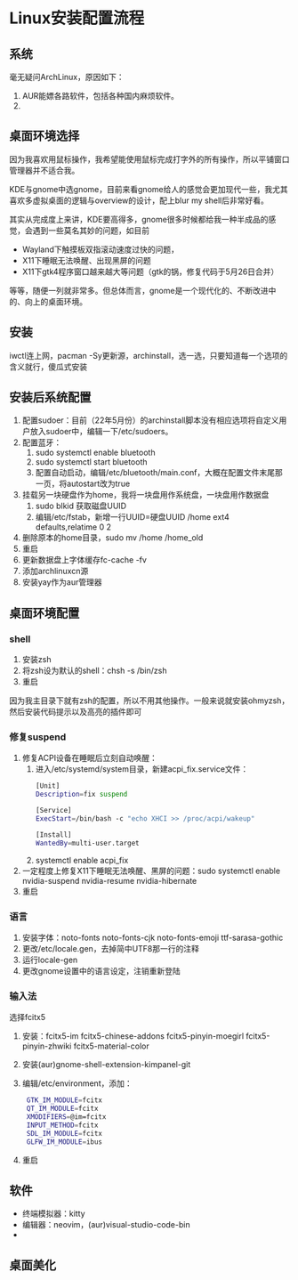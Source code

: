 # Linux安装配置流程

## 系统

毫无疑问ArchLinux，原因如下：
1. AUR能嫖各路软件，包括各种国内麻烦软件。
2. 

## 桌面环境选择

因为我喜欢用鼠标操作，我希望能使用鼠标完成打字外的所有操作，所以平铺窗口管理器并不适合我。

KDE与gnome中选gnome，目前来看gnome给人的感觉会更加现代一些，我尤其喜欢多虚拟桌面的逻辑与overview的设计，配上blur my shell后非常好看。

其实从完成度上来讲，KDE要高得多，gnome很多时候都给我一种半成品的感觉，会遇到一些莫名其妙的问题，如目前
- Wayland下触摸板双指滚动速度过快的问题，
- X11下睡眠无法唤醒、出现黑屏的问题
- X11下gtk4程序窗口越来越大等问题（gtk的锅，修复代码于5月26日合并）

等等，随便一列就非常多。但总体而言，gnome是一个现代化的、不断改进中的、向上的桌面环境。

## 安装

iwctl连上网，pacman -Sy更新源，archinstall，选一选，只要知道每一个选项的含义就行，傻瓜式安装

## 安装后系统配置

1. 配置sudoer：目前（22年5月份）的archinstall脚本没有相应选项将自定义用户放入sudoer中，编辑一下/etc/sudoers。
2. 配置蓝牙：
    1. sudo systemctl enable bluetooth
    2. sudo systemctl start bluetooth
    3. 配置自动启动，编辑/etc/bluetooth/main.conf，大概在配置文件末尾那一页，将autostart改为true
3. 挂载另一块硬盘作为home，我将一块盘用作系统盘，一块盘用作数据盘
    1. sudo blkid 获取磁盘UUID
    2. 编辑/etc/fstab，新增一行UUID=硬盘UUID /home ext4 defaults,relatime 0 2
4. 删除原本的home目录，sudo mv /home /home_old
5. 重启
6. 更新数据盘上字体缓存fc-cache -fv
7. 添加archlinuxcn源
8. 安装yay作为aur管理器

## 桌面环境配置

### shell

1. 安装zsh
2. 将zsh设为默认的shell：chsh -s /bin/zsh
3. 重启

因为我主目录下就有zsh的配置，所以不用其他操作。一般来说就安装ohmyzsh，然后安装代码提示以及高亮的插件即可

### 修复suspend

1. 修复ACPI设备在睡眠后立刻自动唤醒：
   1. 进入/etc/systemd/system目录，新建acpi_fix.service文件：
        ```sh
        [Unit]
        Description=fix suspend

        [Service]
        ExecStart=/bin/bash -c "echo XHCI >> /proc/acpi/wakeup"

        [Install]
        WantedBy=multi-user.target
        ```
   2. systemctl enable acpi_fix
2. 一定程度上修复X11下睡眠无法唤醒、黑屏的问题：sudo systemctl enable nvidia-suspend nvidia-resume nvidia-hibernate 
3. 重启

### 语言

1. 安装字体：noto-fonts noto-fonts-cjk noto-fonts-emoji ttf-sarasa-gothic
2. 更改/etc/locale.gen，去掉简中UTF8那一行的注释
3. 运行locale-gen
4. 更改gnome设置中的语言设定，注销重新登陆

### 输入法

选择fcitx5

1. 安装：fcitx5-im fcitx5-chinese-addons fcitx5-pinyin-moegirl fcitx5-pinyin-zhwiki fcitx5-material-color
2. 安装(aur)gnome-shell-extension-kimpanel-git
3. 编辑/etc/environment，添加：
   
   ```sh
    GTK_IM_MODULE=fcitx
    QT_IM_MODULE=fcitx
    XMODIFIERS=@im=fcitx
    INPUT_METHOD=fcitx
    SDL_IM_MODULE=fcitx
    GLFW_IM_MODULE=ibus
   ```
4. 重启

## 软件

- 终端模拟器：kitty
- 编辑器：neovim，(aur)visual-studio-code-bin
- 

## 桌面美化
